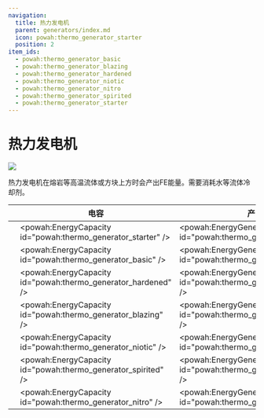 ```yaml
---
navigation:
  title: 热力发电机
  parent: generators/index.md
  icon: powah:thermo_generator_starter
  position: 2
item_ids:
  - powah:thermo_generator_basic
  - powah:thermo_generator_blazing
  - powah:thermo_generator_hardened
  - powah:thermo_generator_niotic
  - powah:thermo_generator_nitro
  - powah:thermo_generator_spirited
  - powah:thermo_generator_starter
---
```


# 热力发电机

![](./thermo_generator.png)

热力发电机在熔岩等高温流体或方块上方时会产出FE能量。需要消耗水等流体冷却剂。 

|                                                   | 电容                                                            | 产出                                                              | 最大输出                                                       |
| ------------------------------------------------- | ------------------------------------------------------------- | --------------------------------------------------------------- | ---------------------------------------------------------- |
| <ItemLink id="powah:thermo_generator_starter" />  | <powah:EnergyCapacity id="powah:thermo_generator_starter" />  | <powah:EnergyGeneration id="powah:thermo_generator_starter" />  | <powah:EnergyMaxIO id="powah:thermo_generator_starter" />  |
| <ItemLink id="powah:thermo_generator_basic" />    | <powah:EnergyCapacity id="powah:thermo_generator_basic" />    | <powah:EnergyGeneration id="powah:thermo_generator_basic" />    | <powah:EnergyMaxIO id="powah:thermo_generator_basic" />    |
| <ItemLink id="powah:thermo_generator_hardened" /> | <powah:EnergyCapacity id="powah:thermo_generator_hardened" /> | <powah:EnergyGeneration id="powah:thermo_generator_hardened" /> | <powah:EnergyMaxIO id="powah:thermo_generator_hardened" /> |
| <ItemLink id="powah:thermo_generator_blazing" />  | <powah:EnergyCapacity id="powah:thermo_generator_blazing" />  | <powah:EnergyGeneration id="powah:thermo_generator_blazing" />  | <powah:EnergyMaxIO id="powah:thermo_generator_blazing" />  |
| <ItemLink id="powah:thermo_generator_niotic" />   | <powah:EnergyCapacity id="powah:thermo_generator_niotic" />   | <powah:EnergyGeneration id="powah:thermo_generator_niotic" />   | <powah:EnergyMaxIO id="powah:thermo_generator_niotic" />   |
| <ItemLink id="powah:thermo_generator_spirited" /> | <powah:EnergyCapacity id="powah:thermo_generator_spirited" /> | <powah:EnergyGeneration id="powah:thermo_generator_spirited" /> | <powah:EnergyMaxIO id="powah:thermo_generator_spirited" /> |
| <ItemLink id="powah:thermo_generator_nitro" />    | <powah:EnergyCapacity id="powah:thermo_generator_nitro" />    | <powah:EnergyGeneration id="powah:thermo_generator_nitro" />    | <powah:EnergyMaxIO id="powah:thermo_generator_nitro" />    |

<Row>
<RecipesFor id="powah:thermo_generator_starter" />
<RecipesFor id="powah:thermo_generator_basic" />
<RecipesFor id="powah:thermo_generator_hardened" />
<RecipesFor id="powah:thermo_generator_blazing" />
<RecipesFor id="powah:thermo_generator_niotic" />
<RecipesFor id="powah:thermo_generator_spirited" />
<RecipesFor id="powah:thermo_generator_nitro" />
</Row>